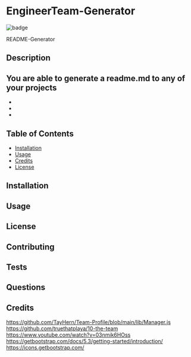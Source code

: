 # EngineerTeam-Generator

  ![badge](https://img.shields.io/badge/license-MIT-lightblue.svg)
 
  README-Generator
  
  ## Description
  You are able to generate a readme.md to any of your projects
  - 
  - 
  - 
  - 
  
  ## Table of Contents
  - [Installation](#installation)
  - [Usage](#usage)
  - [Credits](#credits)
  - [License](#license)
  
  ## Installation
  
  ## Usage
 
  ## License

  ## Contributing

  ## Tests
 
  ## Questions

  ## Credits 
https://github.com/TayHern/Team-Profile/blob/main/lib/Manager.js
https://github.com/truethatplaya/10-the-team
https://www.youtube.com/watch?v=03nmik6HOss
https://getbootstrap.com/docs/5.3/getting-started/introduction/
https://icons.getbootstrap.com/

  